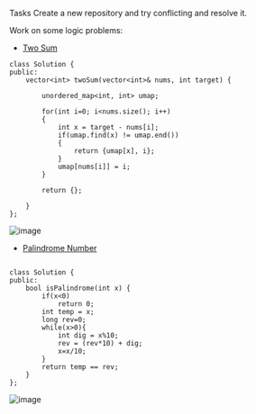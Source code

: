 Tasks
Create a new repository and try conflicting and resolve it.

Work on some logic problems:

- [Two Sum](https://leetcode.com/problems/two-sum/description/)

```
class Solution {
public:
    vector<int> twoSum(vector<int>& nums, int target) {
        
        unordered_map<int, int> umap;
        
        for(int i=0; i<nums.size(); i++)
        {
            int x = target - nums[i];
            if(umap.find(x) != umap.end())
            {
                return {umap[x], i};
            }
            umap[nums[i]] = i;
        }
        
        return {};
        
    }
};

```

![image](https://github.com/RajKousik/GenSparkTraining/assets/91744323/6b09cf8e-17e5-4bc1-8dd2-0a236dccb231)


- [Palindrome Number](https://leetcode.com/problems/palindrome-number/description/)

```

class Solution {
public:
    bool isPalindrome(int x) {
        if(x<0)
            return 0;
        int temp = x;
        long rev=0;
        while(x>0){
            int dig = x%10;
            rev = (rev*10) + dig;
            x=x/10;
        }
        return temp == rev;
    }
};

```
![image](https://github.com/RajKousik/GenSparkTraining/assets/91744323/55eb1e8c-efa9-4e32-a5ad-7a0de7c90aa2)

